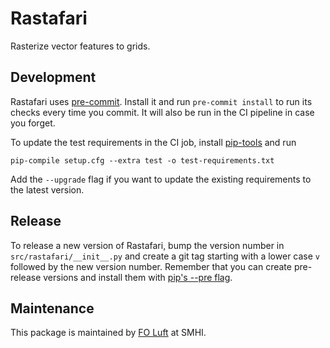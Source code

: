 # Rastafari

Rasterize vector features to grids.


## Development

Rastafari uses [pre-commit][].  Install it and run `pre-commit
install` to run its checks every time you commit.  It will also be run
in the CI pipeline in case you forget.

To update the test requirements in the CI job, install [pip-tools][]
and run

```console
pip-compile setup.cfg --extra test -o test-requirements.txt
```

Add the `--upgrade` flag if you want to update the existing
requirements to the latest version.

[pre-commit]: https://pre-commit.com/
[pip-tools]: https://github.com/jazzband/pip-tools/


## Release

To release a new version of Rastafari, bump the version number in
`src/rastafari/__init__.py` and create a git tag starting with a lower
case `v` followed by the new version number.  Remember that you can
create pre-release versions and install them with [pip's --pre
flag][pip-pre].

[pip-pre]: https://pip.pypa.io/en/stable/cli/pip_install/#pre-release-versions


## Maintenance

This package is maintained by [FO Luft][] at SMHI.

[FO Luft]: mailto:foluftadmin@smhi.se
